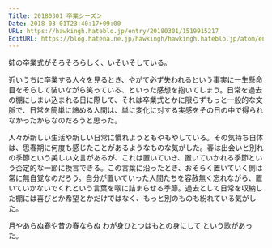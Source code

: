 ```yaml
---
Title: 20180301 卒業シーズン
Date: 2018-03-01T23:40:17+09:00
URL: https://hawkingh.hateblo.jp/entry/20180301/1519915217
EditURL: https://blog.hatena.ne.jp/hawkingh/hawkingh.hateblo.jp/atom/entry/17391345971621025468
---
```


<p>姉の卒業式がそろそろらしく、いそいそしている。</p>
<p>近いうちに卒業する人々を見るとき、やがて必ず失われるという事実に一生懸命目をそらして装いながら笑っている、といった感想を抱いてしまう。日常を過去の棚にしまい込まれる日に際して、それは卒業式とかに限らずもっと一般的な文脈で、日常を簡単に諦める人間は、単に変化に対する実感をその日の中で得られなかったからなのだろうと思った。</p>
<p>人々が新しい生活や新しい日常に慣れようともやもやしている。その気持ち自体は、思春期に何度も感じたことがあるようなものな気がした。春は出会いと別れの季節という美しい文言があるが、これは置いていき、置いていかれる季節という否定的な一節に換言できる。この言葉に沿ったとき、おそらく置いていく側は常に無自覚なのだろう。自分が置いていった人間たちを容赦無く忘れながら、置いていかないでくれという言葉を喉に詰まらせる季節。過去として日常を収納した棚には喜びとか希望とかだけではなく、もっと別のものも紛れている気がした。</p>
<p>月やあらぬ春や昔の春ならぬ わが身ひとつはもとの身にして という歌があった。</p>
